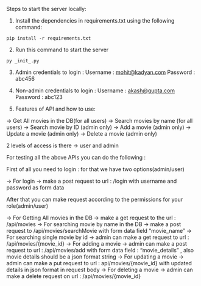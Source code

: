 Steps to start the server locally:
1. Install the dependencies in requirements.txt using the following command:
```
pip install -r requirements.txt 
```

2. Run this command to start the server
```
py _init_.py
```
3. Admin credentials to login :
Username : mohit@kadyan.com
Password : abc456

4. Non-admin credentials to login : 
Username : akash@gupta.com
Password : abc123

5. Features of API and how to use:


-> Get All movies in the DB(for all users)
-> Search movies by name (for all users)
-> Search movie by ID (admin only)
-> Add a movie (admin only)
-> Update a movie (admin only)
-> Delete a movie (admin only)

2 levels of access is there -> user and admin

For testing all the above APIs you can do the following : 

First of all you need to login : for that we have two options(admin/user)

-> For login -> make a post request to url :  /login with username and password as form data

After that you can make request according to the permissions for your role(admin/user)

-> For Getting All movies in the DB -> make a get request to the url :  /api/movies
-> For searching movie by name in the DB -> make a post request to /api/movies/searchMovie with form data field “movie_name”
-> For searching single movie by id -> admin can make a get request to url : /api/movies/{movie_id}
-> For adding a movie -> admin can make a post request to url : /api/movies/add with form data field : “movie_details” , also movie details should be a json format string
-> For updating a movie -> admin can make a put request to url : api/movies/{movie_id}
with updated details in json format in request body
-> For deleting a movie -> admin can make a delete request on url : /api/movies/{movie_id}
